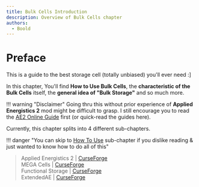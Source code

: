 ```yaml
---
title: Bulk Cells Introduction
description: Overview of Bulk Cells chapter
authors:
  - Boold
---
```


# Preface

This is a guide to the best storage cell (totally unbiased) you'll ever need :]  

In this chapter, You'll find **How to Use Bulk Cells**, the **characteristic of the Bulk Cells** itself, the **general idea of "Bulk Storage"** and so much more.  

!!! warning "Disclaimer"
    Going thru this without prior experience of **Applied Energistics 2** mod might be difficult to grasp. I still encourage you to read the [AE2 Online Guide](https://guide.appliedenergistics.org/) first (or quick-read the guides here).

Currently, this chapter splits into 4 different sub-chapters.  



!!! danger "You can skip to [How To Use](bulkhow.md) sub-chapter if you dislike reading & just wanted to know how to do all of this"  

> Applied Energistics 2 | [CurseForge](https://legacy.curseforge.com/minecraft/mc-mods/applied-energistics-2)  
> MEGA Cells | [CurseForge](https://legacy.curseforge.com/minecraft/mc-mods/mega-cells)  
> Functional Storage | [CurseForge](https://legacy.curseforge.com/minecraft/mc-mods/functional-storage)  
> ExtendedAE | [CurseForge](https://legacy.curseforge.com/minecraft/mc-mods/ex-pattern-provider)